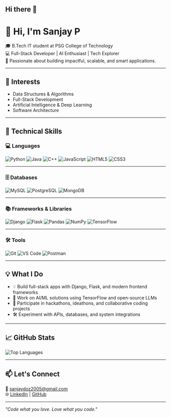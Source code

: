 ## Hi there 👋

<!--
**sanjay39993/sanjay39993** is a ✨ _special_ ✨ repository because its `README.md` (this file) appears on your GitHub profile.

Here are some ideas to get you started:

- 🔭 I’m currently working on ...
- 🌱 I’m currently learning ...
- 👯 I’m looking to collaborate on ...
- 🤔 I’m looking for help with ...
- 💬 Ask me about ...
- 📫 How to reach me: ...
- 😄 Pronouns: ...
- ⚡ Fun fact: ...
-->
# 👋 Hi, I'm Sanjay P

🎓 B.Tech IT student at PSG College of Technology  
💻 Full-Stack Developer | AI Enthusiast | Tech Explorer  
🚀 Passionate about building impactful, scalable, and smart applications.

---

## 🚀 Interests

- Data Structures & Algorithms  
- Full-Stack Development  
- Artificial Intelligence & Deep Learning  
- Software Architecture  

---

## 🧰 Technical Skills

### 💻 Languages  
![Python](https://img.shields.io/badge/Python-3670A0?style=for-the-badge&logo=python&logoColor=white)
![Java](https://img.shields.io/badge/Java-007396?style=for-the-badge&logo=java&logoColor=white)
![C++](https://img.shields.io/badge/C++-00599C?style=for-the-badge&logo=cplusplus&logoColor=white)
![JavaScript](https://img.shields.io/badge/JavaScript-F7DF1E?style=for-the-badge&logo=javascript&logoColor=black)
![HTML5](https://img.shields.io/badge/HTML5-E34F26?style=for-the-badge&logo=html5&logoColor=white)
![CSS3](https://img.shields.io/badge/CSS3-1572B6?style=for-the-badge&logo=css3&logoColor=white)

---

### 🗄 Databases  
![MySQL](https://img.shields.io/badge/MySQL-4479A1?style=for-the-badge&logo=mysql&logoColor=white)
![PostgreSQL](https://img.shields.io/badge/PostgreSQL-336791?style=for-the-badge&logo=postgresql&logoColor=white)
![MongoDB](https://img.shields.io/badge/MongoDB-4EA94B?style=for-the-badge&logo=mongodb&logoColor=white)

---

### 📚 Frameworks & Libraries  
![Django](https://img.shields.io/badge/Django-092E20?style=for-the-badge&logo=django&logoColor=white)
![Flask](https://img.shields.io/badge/Flask-black?style=for-the-badge&logo=flask&logoColor=white)
![Pandas](https://img.shields.io/badge/Pandas-150458?style=for-the-badge&logo=pandas&logoColor=white)
![NumPy](https://img.shields.io/badge/NumPy-013243?style=for-the-badge&logo=numpy&logoColor=white)
![TensorFlow](https://img.shields.io/badge/TensorFlow-FF6F00?style=for-the-badge&logo=tensorflow&logoColor=white)

---

### 🛠 Tools  
![Git](https://img.shields.io/badge/Git-F05032?style=for-the-badge&logo=git&logoColor=white)
![VS Code](https://img.shields.io/badge/VSCode-007ACC?style=for-the-badge&logo=visual-studio-code&logoColor=white)
![Postman](https://img.shields.io/badge/Postman-FF6C37?style=for-the-badge&logo=postman&logoColor=white)

---

## 💡 What I Do

- 💡 Build full-stack apps with Django, Flask, and modern frontend frameworks  
- 🧠 Work on AI/ML solutions using TensorFlow and open-source LLMs  
- 🚀 Participate in hackathons, ideathons, and collaborative coding projects  
- 🛠 Experiment with APIs, databases, and system integrations  

---

## 📈 GitHub Stats

![Top Languages](https://github-readme-stats.vercel.app/api/top-langs/?username=sanjay39993&layout=compact&theme=tokyonight)

---

## 📫 Let's Connect

📧 sanjaydoz2005@gmail.com  
🌐 [LinkedIn](https://www.linkedin.com/in/sanjay-p-8728562b7) | [GitHub](https://github.com/sanjay39993)

---

*"Code what you love. Love what you code."*
